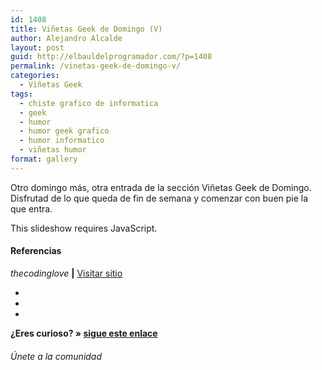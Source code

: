 ```yaml
---
id: 1408
title: Viñetas Geek de Domingo (V)
author: Alejandro Alcalde
layout: post
guid: http://elbauldelprogramador.com/?p=1408
permalink: /vinetas-geek-de-domingo-v/
categories:
  - Viñetas Geek
tags:
  - chiste grafico de informatica
  - geek
  - humor
  - humor geek grafico
  - humor informatico
  - viñetas humor
format: gallery
---
```

Otro domingo más, otra entrada de la sección Viñetas Geek de Domingo. Disfrutad de lo que queda de fin de semana y comenzar con buen pie la que entra.

<p class="jetpack-slideshow-noscript robots-nocontent">
  This slideshow requires JavaScript.
</p>

<div id="gallery-1408-3-slideshow" class="slideshow-window jetpack-slideshow slideshow-black" data-width="410" data-height="410" data-trans="fade" data-gallery="[{&quot;src&quot;:&quot;http:\/\/elbauldelprogramador.com\/content\/uploads\/2013\/03\/KqnTuy4Foxg.jpg&quot;,&quot;id&quot;:&quot;1412&quot;,&quot;title&quot;:&quot;KqnTuy4Foxg&quot;,&quot;alt&quot;:&quot;&quot;,&quot;caption&quot;:&quot;&quot;},{&quot;src&quot;:&quot;http:\/\/elbauldelprogramador.com\/content\/uploads\/2013\/03\/when-after-a-big-update-I-test-the-new-site-with-IE.gif&quot;,&quot;id&quot;:&quot;1413&quot;,&quot;title&quot;:&quot;when after a big update I test the new site with IE&quot;,&quot;alt&quot;:&quot;Cuando, tras una gran actualizaci\u00f3n, pruebo la p\u00e1gina web con IE.&quot;,&quot;caption&quot;:&quot;Cuando, tras una gran actualizaci\u00f3n, pruebo la p\u00e1gina web con IE.&quot;},{&quot;src&quot;:&quot;http:\/\/elbauldelprogramador.com\/content\/uploads\/2013\/03\/when-I-am-counting-the-brackets-to-find-the-open-block.gif&quot;,&quot;id&quot;:&quot;1414&quot;,&quot;title&quot;:&quot;when I am counting the brackets to find the open block&quot;,&quot;alt&quot;:&quot;Cuando cuento llaves para encontrar donde abre el bloque de c\u00f3digo&quot;,&quot;caption&quot;:&quot;Cuando cuento llaves para encontrar donde abre el bloque de c\u00f3digo&quot;},{&quot;src&quot;:&quot;http:\/\/elbauldelprogramador.com\/content\/uploads\/2013\/03\/when-I-come-back-to-a-piece-of-code-that-I-did-not-comment.gif&quot;,&quot;id&quot;:&quot;1415&quot;,&quot;title&quot;:&quot;when I come back to a piece of code that I did not comment&quot;,&quot;alt&quot;:&quot;Cuando veo un trozo de c\u00f3digo que no coment\u00e9 en su d\u00eda&quot;,&quot;caption&quot;:&quot;Cuando veo un trozo de c\u00f3digo que no coment\u00e9 en su d\u00eda&quot;},{&quot;src&quot;:&quot;http:\/\/elbauldelprogramador.com\/content\/uploads\/2013\/03\/when-I-have-to-edit-a-piece-of-code-that-I-have-not-seen-in-3-months.gif&quot;,&quot;id&quot;:&quot;1416&quot;,&quot;title&quot;:&quot;when I have to edit a piece of code that I have not seen in 3 months&quot;,&quot;alt&quot;:&quot;Cuando tengo que modificar un trozo de c\u00f3digo que no veo en 3 meses&quot;,&quot;caption&quot;:&quot;Cuando tengo que modificar un trozo de c\u00f3digo que no veo en 3 meses&quot;},{&quot;src&quot;:&quot;http:\/\/elbauldelprogramador.com\/content\/uploads\/2013\/03\/when-the-app-goes-beta-and-the-first-bug-reports-are-coming-in.gif&quot;,&quot;id&quot;:&quot;1417&quot;,&quot;title&quot;:&quot;when the app goes beta and the first bug reports are coming in&quot;,&quot;alt&quot;:&quot;Cuando la app pasa a fase beta y llegan los primeros reportes de bugs&quot;,&quot;caption&quot;:&quot;Cuando la app pasa a fase beta y llegan los primeros reportes de bugs&quot;},{&quot;src&quot;:&quot;http:\/\/elbauldelprogramador.com\/content\/uploads\/2013\/03\/when-the-client-tries-to-talk-to-me-on-friday-night.gif&quot;,&quot;id&quot;:&quot;1418&quot;,&quot;title&quot;:&quot;when the client tries to talk to me on friday night&quot;,&quot;alt&quot;:&quot;Cuando el cliente trata de hablar conmigo un viernes noche&quot;,&quot;caption&quot;:&quot;Cuando el cliente trata de hablar conmigo un viernes noche&quot;},{&quot;src&quot;:&quot;http:\/\/elbauldelprogramador.com\/content\/uploads\/2013\/03\/150743_481310285251188_1216200418_n.jpg&quot;,&quot;id&quot;:&quot;1409&quot;,&quot;title&quot;:&quot;150743_481310285251188_1216200418_n&quot;,&quot;alt&quot;:&quot;&quot;,&quot;caption&quot;:&quot;&quot;},{&quot;src&quot;:&quot;http:\/\/elbauldelprogramador.com\/content\/uploads\/2013\/03\/182682_480721131976770_1234890247_n.jpg&quot;,&quot;id&quot;:&quot;1410&quot;,&quot;title&quot;:&quot;182682_480721131976770_1234890247_n&quot;,&quot;alt&quot;:&quot;&quot;,&quot;caption&quot;:&quot;&quot;},{&quot;src&quot;:&quot;http:\/\/elbauldelprogramador.com\/content\/uploads\/2013\/03\/536874_266337153498922_2110808536_n.jpg&quot;,&quot;id&quot;:&quot;1411&quot;,&quot;title&quot;:&quot;536874_266337153498922_2110808536_n&quot;,&quot;alt&quot;:&quot;&quot;,&quot;caption&quot;:&quot;&quot;}]">
</div>

#### Referencias

*thecodinglove* **|** <a href="http://thecodinglove.com" target="_blank">Visitar sitio</a> 

<div class="sharedaddy">
  <div class="sd-content">
    <ul>
      <li>
        <a class="hastip" rel="nofollow" href="http://twitter.com/home?status=Viñetas Geek de Domingo (V)+http://elbauldelprogramador.com/vinetas-geek-de-domingo-v/+V%C3%ADa+%40elbaulp" onclick="javascript:window.open(this.href, '', 'menubar=no,toolbar=no,resizable=yes,scrollbars=yes,height=600,width=600');return false;" title="Compartir en Twitter" target="_blank"><span class="iconbox-title"><i class="icon-twitter icon-2x"></i></span></a>
      </li>
      <li>
        <a class="hastip" rel="nofollow" href="http://www.facebook.com/sharer.php?u=http://elbauldelprogramador.com/vinetas-geek-de-domingo-v/&t=Viñetas Geek de Domingo (V)+http://elbauldelprogramador.com/vinetas-geek-de-domingo-v/+V%C3%ADa+%40elbaulp" onclick="javascript:window.open(this.href, '', 'menubar=no,toolbar=no,resizable=yes,scrollbars=yes,height=600,width=600');return false;" title="Compartir en Facebook" target="_blank"><span class="iconbox-title"><i class="icon-facebook icon-2x"></i></span></a>
      </li>
      <li>
        <a class="hastip" rel="nofollow" href="https://plus.google.com/share?url=Viñetas Geek de Domingo (V)+http://elbauldelprogramador.com/vinetas-geek-de-domingo-v/+V%C3%ADa+%40elbaulp" onclick="javascript:window.open(this.href, '', 'menubar=no,toolbar=no,resizable=yes,scrollbars=yes,height=600,width=600');return false;" title="Compartir en G+" target="_blank"><span class="iconbox-title"><i class="icon-google-plus icon-2x"></i></span></a>
      </li>
    </ul>
  </div>
</div>

<span id="socialbottom" class="highlight style-2">

<p>
  <strong>¿Eres curioso? » <a onclick="javascript:_gaq.push(['_trackEvent','random','click-random']);" href="/index.php?random=1">sigue este enlace</a></strong>
</p>

<h6>
  Únete a la comunidad
</h6>

<div class="iconsc hastip" title="2240 seguidores">
  <a href="http://twitter.com/elbaulp" target="_blank"><i class="icon-twitter"></i></a>
</div>

<div class="iconsc hastip" title="2452 fans">
  <a href="http://facebook.com/elbauldelprogramador" target="_blank"><i class="icon-facebook"></i></a>
</div>

<div class="iconsc hastip" title="0 +1s">
  <a href="http://plus.google.com/+Elbauldelprogramador" target="_blank"><i class="icon-google-plus"></i></a>
</div>

<div class="iconsc hastip" title="Repositorios">
  <a href="http://github.com/algui91" target="_blank"><i class="icon-github"></i></a>
</div>

<div class="iconsc hastip" title="Feed RSS">
  <a href="http://elbauldelprogramador.com/feed" target="_blank"><i class="icon-rss"></i></a>
</div></span>